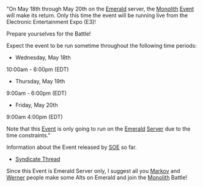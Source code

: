 "On May 18th through May 20th on the [Emerald](Emerald.md) server, the
[Monolith](../items/Monolith.md) [Event](../Event.md) will make its return. Only
this time the event will be running live from the Electronic Entertainment Expo
(E3)!

Prepare yourselves for the Battle!

Expect the event to be run sometime throughout the following time periods:

- Wednesday, May 18th

10:00am - 6:00pm (EDT)

- Thursday, May 19th

9:00am - 6:00pm (EDT)

- Friday, May 20th

9:00am 4:00pm (EDT)

Note that this [Event](../Event.md) is only going to run on the
[Emerald](Emerald.md) [Server](Server.md) due to the time constraints."

Information about the Event released by [SOE](Sony_Online_Entertainment.md) so
far.

- [Syndicate Thread](http://comms.planetsidesyndicate.com/showthread.php?t=1688/)

Since this Event is Emerald Server only, I suggest all you [Markov](Markov.md)
and [Werner](Werner.md) people make some Alts on Emerald and join the
[Monolith](../items/Monolith.md) Battle!

<!--[Category:Events](Category:Events.md)-->
